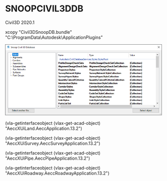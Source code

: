 # SNOOPCIVIL3DDB

Civil3D 2020.1

xcopy "Civil3DSnoopDB.bundle" "C:\ProgramData\Autodesk\ApplicationPlugins"

![Screenshot](https://raw.githubusercontent.com/ErwinMeulman/SNOOPCIVIL3DDB/master/snoopcivil3ddb.png)

(vla-getinterfaceobject (vlax-get-acad-object) "AeccXUiLand.AeccApplication.13.2")

(vla-getinterfaceobject (vlax-get-acad-object) "AeccXUiSurvey.AeccSurveyApplication.13.2")

(vla-getinterfaceobject (vlax-get-acad-object) "AeccXUiPipe.AeccPipeApplication.13.2")

(vla-getinterfaceobject (vlax-get-acad-object) "AeccXUiRoadway.AeccRoadwayApplication.13.2")
